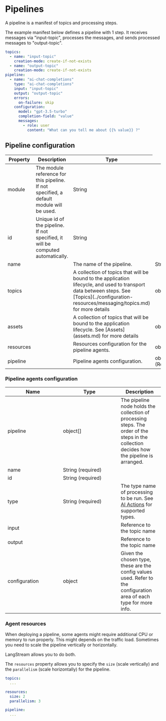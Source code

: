# Pipelines

A pipeline is a manifest of topics and processing steps.

The example manifest below defines a pipeline with 1 step. It receives messages via "input-topic", processes the messages, and sends processed messages to "output-topic".

```yaml
topics:
  - name: "input-topic"
    creation-mode: create-if-not-exists
  - name: "output-topic"
    creation-mode: create-if-not-exists
pipeline:
  - name: "ai-chat-completions"
    type: "ai-chat-completions"
    input: "input-topic"
    output: "output-topic"
    errors:
      on-failure: skip
    configuration:
      model: "gpt-3.5-turbo"
      completion-field: "value"
      messages:
        - role: user
          content: "What can you tell me about {{% value}} ?"
```

## Pipeline configuration

<table>
   <thead>
      <tr>
         <th width="163">Property</th>
         <th>Description</th>
         <th>Type</th>
      </tr>
   </thead>
   <tbody>
      <tr>
         <td>module</td>
         <td>The module reference for this pipeline. If not specified, a default module will be used.</td>
         <td>String</td>
      </tr>
      <tr>
         <td>id</td>
         <td>Unique id of the pipeline. If not specified, it will be computed automatically.</td>
         <td>String</td>
      </tr>
      <tr>
         <td>name</td>
         <td></td>
         <td>The name of the pipeline.</td>
         <td>String</td>
      </tr>
      <tr>
         <td>topics</td>
         <td></td>
         <td>A collection of topics that will be bound to the application lifecycle, and used to transport data between steps. See [Topics](../configuration-resources/messaging/topics.md) for more details</td>
         <td>object[]</td>
      </tr>
      <tr>
         <td>assets</td>
         <td></td>
         <td>A collection of topics that will be bound to the application lifecycle. See [Assets](assets.md) for more details</td>
         <td>object[]</td>
      </tr>
      <tr>
         <td>resources</td>
         <td></td>
         <td>Resources configuration for the pipeline agents. </td>
         <td>object</td>
      </tr>
      <tr>
         <td>pipeline</td>
         <td></td>
         <td>Pipeline agents configuration.</td>
         <td>object[] (Required)</td>
      </tr>
   </tbody>
</table>


### Pipeline agents configuration

<table><thead><tr><th width="163.33333333333331">Name</th><th width="171">Type</th><th>Description</th></tr></thead><tbody><tr><td>pipeline<br></td><td>object[]</td><td>The pipeline node holds the collection of processing steps. The order of the steps in the collection decides how the pipeline is arranged.</td></tr><tr><td>name</td><td>String (required)</td><td></td></tr><tr><td>id</td><td>String (required)</td><td></td></tr><tr><td>type</td><td>String (required)</td><td>The type name of processing to be run. See <a href="../pipeline-agents/ai-actions/">AI Actions</a> for supported types.</td></tr><tr><td>input</td><td><br></td><td>Reference to the topic name</td></tr><tr><td>output</td><td><br></td><td>Reference to the topic name</td></tr><tr><td>configuration</td><td>object</td><td>Given the chosen type, these are the config values used. Refer to the configuration area of each type for more info.</td></tr></tbody></table>

### Agent resources

When deploying a pipeline, some agents might require additional CPU or memory to run properly. This might depends on the traffic load.
Sometimes you need to scale the pipeline vertically or horizontally.

LangStream allows you to do both.

The `resources` property allows you to specify the `size` (scale vertically) and the `parallelism` (scale horizontally) for the pipeline.


```yaml
topics:
  ...

resources:
  size: 2
  parallelism: 3

pipeline:
  ...
```